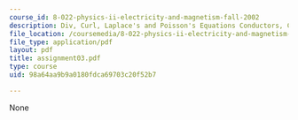 ```yaml
---
course_id: 8-022-physics-ii-electricity-and-magnetism-fall-2002
description: Div, Curl, Laplace's and Poisson's Equations Conductors, Capacitance.
file_location: /coursemedia/8-022-physics-ii-electricity-and-magnetism-fall-2002/98a64aa9b9a0180fdca69703c20f52b7_assignment03.pdf
file_type: application/pdf
layout: pdf
title: assignment03.pdf
type: course
uid: 98a64aa9b9a0180fdca69703c20f52b7

---
```

None
